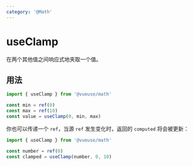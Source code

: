 ```yaml
---
category: '@Math'
---
```


# useClamp

在两个其他值之间响应式地夹取一个值。

## 用法

```ts
import { useClamp } from '@vueuse/math'

const min = ref(0)
const max = ref(10)
const value = useClamp(0, min, max)
```

你也可以传递一个 `ref`，当源 `ref` 发生变化时，返回的 `computed` 将会被更新：

```ts
import { useClamp } from '@vueuse/math'

const number = ref(0)
const clamped = useClamp(number, 0, 10)
```
